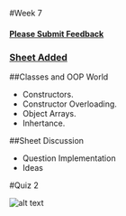 #Week 7

#### [Please Submit Feedback][2]

### [Sheet Added][1] 

##Classes and OOP World
- Constructors.
- Constructor Overloading.
- Object Arrays.
- Inhertance.

##Sheet Discussion
- Question Implementation
- Ideas

#Quiz 2


![alt text](https://raw.github.com/TheNightPhoenix/AdvancedProgramming/master/week6/map.png "Class Mind Map")

[1]:https://docs.google.com/document/d/17JAT2XYERDbzCePRyWd_mXOk7ZK8mpG0KDxjpWULzTs/edit?usp=sharing
[2]:https://docs.google.com/forms/d/1-oPlwu_OfXpBWdaN5_UEjuR3cY6MvtqJj_6AtgvwSWc
